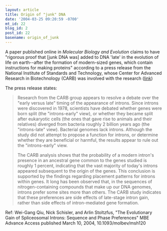 ```yaml
---
layout: article
title: Origin of "junk" DNA
date: '2004-03-25 09:20:59 -0700'
mt_id: 22
blog_id: 2
post_id: 22
basename: origin_of_junk
---
```

A paper published online in <i>Molecular Biology and Evolution</i> claims to have "rigorous proof that [junk DNA was] added to DNA 'late' in the evolution of life on earth--after the formation of modern-sized genes, which contain instructions for making proteins" according to a press release from the National Institute of Standards and Technology, whose Center for Advanced Research in Biotechnology (CARB) was involved with the research (<a href="http://www.eurekalert.org/pub_releases/2004-03/nios-nrd032504.php" target="_blank">link</a>)

The press release states:
<blockquote>Research from the CARB group appears to resolve a debate over the "early versus late" timing of the appearance of introns. Since introns were discovered in 1978, scientists have debated whether genes were born split (the "introns-early" view), or whether they became split after eukaryotic cells (the ones that gave rise to animals and their relatives) diverged from bacteria roughly 2 billion years ago (the "introns-late" view). Bacterial genomes lack introns. Although the study did not attempt to propose a function for introns, or determine whether they are beneficial or harmful, the results appear to rule out the "introns-early" view.

The CARB analysis shows that the probability of a modern intron's presence in an ancestral gene common to the genes studied is roughly 1 percent, indicating that the vast majority of today's introns appeared subsequent to the origin of the genes. This conclusion is supported by the findings regarding placement patterns for introns within genes. It long has been observed that, in the sequences of nitrogen-containing compounds that make up our DNA genomes, introns prefer some sites more than others. The CARB study indicates that these preferences are side effects of late-stage intron gain, rather than side effects of intron-mediated gene formation. </blockquote>

Ref: Wei-Gang Qiu, Nick Schisler, and Arlin Stoltzfus, "The Evolutionary Gain of Spliceosomal Introns: Sequence and Phase Preferences" MBE Advance Access published March 10, 2004, 10.1093/molbev/msh120
